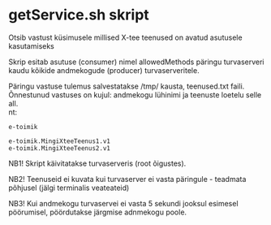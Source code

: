 # getService.sh skript

Otsib vastust küsimusele millised  X-tee teenused on avatud asutusele kasutamiseks

Skrip esitab asutuse (consumer) nimel allowedMethods päringu turvaserveri kaudu kõikide andmekogude (producer) turvaserveritele.

Päringu vastuse tulemus salvestatakse /tmp/ kausta, teenused.txt faili.
Õnnestunud vastuses on kujul: andmekogu lühinimi ja teenuste loetelu selle all.  
nt: 

    e-toimik
    
    e-toimik.MingiXteeTeenus1.v1
    e-toimik.MingiXteeTeenus2.v1


NB1! Skript käivitatakse turvaserveris (root õigustes).

NB2! Teenuseid ei kuvata kui turvaserver ei vasta päringule - teadmata põhjusel (jälgi terminalis veateateid)

NB3! Kui andmekogu turvaservei ei vasta 5 sekundi jooksul esimesel pöörumisel, pöördutakse järgmise adnmekogu poole.
